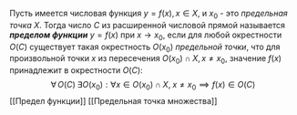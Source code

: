 Пусть имеется числовая функция $y = f(x), x \in X$, и $x_{0}$ - это _предельная точка_ $X$. 
Тогда число $C$ из расширенной числовой прямой называется ___пределом функции___ $y =f(x)$ при $x\to x_{0}$, если для любой окрестности $O(С)$ существует такая окрестность $O(x_{0})$ _предельной точки_, что для произвольной точки $x$ из пересечения $O(x_{0})\cap X,x\neq x_{0}$, значение $f(x)$ принадлежит в окрестности $O(C)$: 
$$
\forall \, O(C) \;\exists O(x_{0}): \forall x \in O(x_{0}) \cap X, \; x\neq x_{0} \implies f(x) \in O(C)
$$
[[Предел функции]]
[[Предельная точка множества]]

